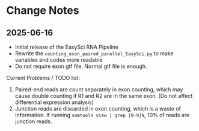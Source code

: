 # Change Notes

## 2025-06-16

- Initial release of the EasySci RNA Pipeline
- Rewrite the `counting_exon_paired_parallel_EasySci.py` to make variables and codes more readable
- Do not require exon gtf file. Normal gtf file is enough.

Current Problems / TODO list:

1. Paired-end reads are count separately in exon counting, which may cause double counting if R1 and R2 are in the same exon. (Do not affect differential expression analysis)
2. Junction reads are discarded in exon counting, which is a waste of information. If running `samtools view | grep [0-9]N`, 10% of reads are junction reads.
